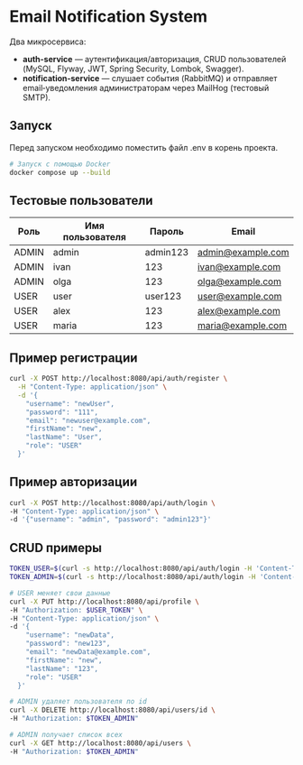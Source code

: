 # Email Notification System

Два микросервиса:
- **auth-service** — аутентификация/авторизация, CRUD пользователей (MySQL, Flyway, JWT, Spring Security, Lombok, Swagger).
- **notification-service** — слушает события (RabbitMQ) и отправляет email‑уведомления администраторам через MailHog (тестовый SMTP).

## Запуск
Перед запуском необходимо поместить файл .env в корень проекта.
```bash
# Запуск с помощью Docker
docker compose up --build
```
## Тестовые пользователи

| Роль  | Имя пользователя | Пароль     | Email             |
|-------|-----------------|-----------|-----------------|
| ADMIN | admin           | admin123  | admin@example.com |
| ADMIN | ivan            | 123       | ivan@example.com  |
| ADMIN | olga            | 123       | olga@example.com  |
| USER  | user            | user123   | user@example.com  |
| USER  | alex            | 123       | alex@example.com  |
| USER  | maria           | 123       | maria@example.com |

## Пример регистрации
```bash
curl -X POST http://localhost:8080/api/auth/register \
  -H "Content-Type: application/json" \
  -d '{
    "username": "newUser",
    "password": "111",
    "email": "newuser@example.com",
    "firstName": "new",
    "lastName": "User",
    "role": "USER"
  }'
```
## Пример авторизации
```bash
curl -X POST http://localhost:8080/api/auth/login \
-H "Content-Type: application/json" \
-d '{"username": "admin", "password": "admin123"}'
```

## CRUD примеры
```bash
TOKEN_USER=$(curl -s http://localhost:8080/api/auth/login -H 'Content-Type: application/json'   -d '{"username":"user","password":"user123"}' | jq -r .token)
TOKEN_ADMIN=$(curl -s http://localhost:8080/api/auth/login -H 'Content-Type: application/json'   -d '{"username":"admin","password":"admin123"}' | jq -r .token)

# USER меняет свои данные
curl -X PUT http://localhost:8080/api/profile \
-H "Authorization: $USER_TOKEN" \
-H "Content-Type: application/json" \
-d '{
    "username": "newData",
    "password": "new123",
    "email": "newData@example.com",
    "firstName": "new",
    "lastName": "123",
    "role": "USER"
  }'

# ADMIN удаляет пользователя по id
curl -X DELETE http://localhost:8080/api/users/id \
-H "Authorization: $TOKEN_ADMIN"

# ADMIN получает список всех
curl -X GET http://localhost:8080/api/users \
-H "Authorization: $TOKEN_ADMIN"
```
